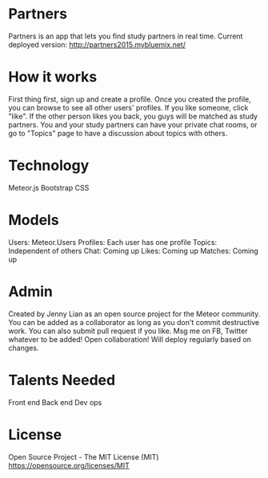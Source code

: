 # Partners
Partners is an app that lets you find study partners in real time.
Current deployed version: http://partners2015.mybluemix.net/

# How it works
First thing first, sign up and create a profile. Once you created the profile, you can browse to see all other users' profiles. If you like someone, click "like". If the other person likes you back, you guys will be matched as study partners. You and your study partners can have your private chat rooms, or go to "Topics" page to have a discussion about topics with others.

# Technology
Meteor.js
Bootstrap CSS

# Models
Users: Meteor.Users
Profiles: Each user has one profile
Topics: Independent of others
Chat: Coming up
Likes: Coming up
Matches: Coming up

# Admin
Created by Jenny Lian as an open source project for the Meteor community. You can be added as a collaborator as long as you don't commit destructive work. You can also submit pull request if you like. Msg me on FB, Twitter whatever to be added! Open collaboration! Will deploy regularly based on changes.

# Talents Needed
Front end
Back end
Dev ops

# License
Open Source Project - The MIT License (MIT)
https://opensource.org/licenses/MIT
